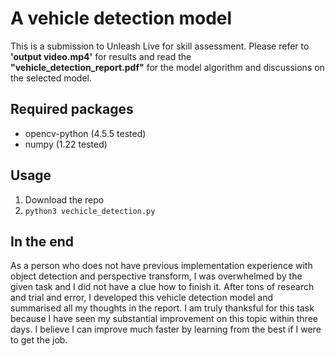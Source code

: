 # A vehicle detection model
This is a submission to Unleash Live for skill assessment. Please refer to **'output video.mp4'** for results and read the **"vehicle_detection_report.pdf"** for the model algorithm and discussions on the selected model.

## Required packages
- opencv-python (4.5.5 tested)
- numpy (1.22 tested)

## Usage
1. Download the repo
2. `python3 vechicle_detection.py`

## In the end
As a person who does not have previous implementation experience with object detection and perspective transform, I was overwhelmed by the given task and I did not have a clue how to finish it. After tons of research and trial and error, I developed this vehicle detection model and summarised all my thoughts in the report. I am truly thanksful for this task because I have seen my substantial improvement on this topic within three days. I believe I can improve much faster by learning from the best if I were to get the job.

